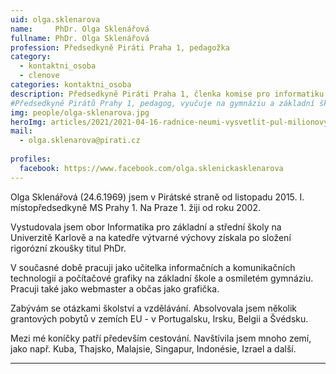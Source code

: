 ```yaml
---
uid: olga.sklenarova
name:     PhDr. Olga Sklenářová
fullname: PhDr. Olga Sklenářová
profession: Předsedkyně Piráti Praha 1, pedagožka
category:
  - kontaktni_osoba
  - clenove
categories: kontaktni_osoba  
description: Předsedkyně Piráti Praha 1, členka komise pro informatiku (Praha 1), pedagožka, 
#Předsedkyně Pirátů Prahy 1, pedagog, vyučuje na gymnáziu a základní škole na Praze 1
img: people/olga-sklenarova.jpg
heroImg: articles/2021/2021-04-16-radnice-neumi-vysvetlit-pul-milionovy-pro-valentu.jpg
mail:
  - olga.sklenarova@pirati.cz
 
profiles:
  facebook: https://www.facebook.com/olga.sklenickasklenarova
---
```


Olga Sklenářová (24.6.1969) jsem v Pirátské straně od listopadu 2015. I. místopředsedkyně MS Prahy 1. Na Praze 1. žiji od roku 2002.

Vystudovala jsem obor Informatika pro základní a střední školy na Univerzitě Karlově a na katedře výtvarné výchovy získala po složení rigorózní zkoušky titul PhDr.

V současné době pracuji jako učitelka informačních a komunikačních technologií a počítačové grafiky na základní škole a osmiletém gymnáziu. Pracuji také jako webmaster a občas jako grafička.

Zabývám se otázkami školství a vzdělávání. Absolvovala jsem několik grantových pobytů v zemích EU - v Portugalsku, Irsku, Belgii a Švédsku.

Mezi mé koníčky patří především cestování. Navštívila jsem mnoho zemí, jako např. Kuba, Thajsko, Malajsie, Singapur, Indonésie, Izrael a další.

---
